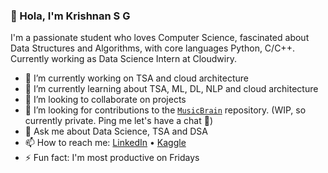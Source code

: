 ### 👋 Hola, I'm Krishnan S G

I'm a passionate student who loves Computer Science, fascinated about Data Structures and Algorithms, with core languages Python, C/C++. Currently working as Data Science Intern at Cloudwiry.

- 🔭 I’m currently working on TSA and cloud architecture 
- 🌱 I’m currently learning about TSA, ML, DL, NLP and cloud architecture
- 👯 I’m looking to collaborate on projects 
- 🤔 I’m looking for contributions to the [`MusicBrain`](https://github.com/Krishnan/MusicBrain) repository. (WIP, so currently private. Ping me let's have a chat 🙂)
- 💬 Ask me about Data Science, TSA and DSA
- 📫 How to reach me: [LinkedIn](https://www.linkedin.com/in/krishnansg/) • [Kaggle](https://www.kaggle.com/krish525)
- ⚡ Fun fact: I'm most productive on Fridays
